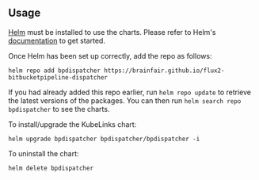 ## Usage

[Helm](https://helm.sh) must be installed to use the charts.  Please refer to
Helm's [documentation](https://helm.sh/docs) to get started.

Once Helm has been set up correctly, add the repo as follows:

    helm repo add bpdispatcher https://brainfair.github.io/flux2-bitbucketpipeline-dispatcher

If you had already added this repo earlier, run `helm repo update` to retrieve
the latest versions of the packages.  You can then run `helm search repo
bpdispatcher` to see the charts.

To install/upgrade the KubeLinks chart:

    helm upgrade bpdispatcher bpdispatcher/bpdispatcher -i

To uninstall the chart:

    helm delete bpdispatcher